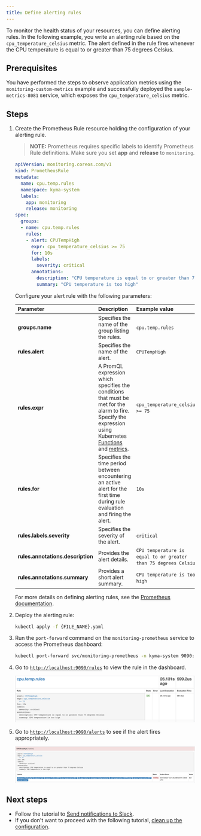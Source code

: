 ```yaml
---
title: Define alerting rules
---
```


To monitor the health status of your resources, you can define alerting rules. In the following example, you write an alerting rule based on the `cpu_temperature_celsius` metric. The alert defined in the rule fires whenever the CPU temperature is equal to or greater than 75 degrees Celsius.

## Prerequisites

You have performed the steps to observe application metrics using the `monitoring-custom-metrics` example and successfully deployed the `sample-metrics-8081` service, which exposes the `cpu_temperature_celsius` metric.

## Steps

1. Create the Prometheus Rule resource holding the configuration of your alerting rule.

   >**NOTE:** Prometheus requires specific labels to identify Prometheus Rule definitions. Make sure you set **app** and **release** to `monitoring`.

   ```yaml
   apiVersion: monitoring.coreos.com/v1
   kind: PrometheusRule
   metadata:
     name: cpu.temp.rules
     namespace: kyma-system
     labels:
       app: monitoring
       release: monitoring
   spec:
     groups:
     - name: cpu.temp.rules
       rules:
       - alert: CPUTempHigh
         expr: cpu_temperature_celsius >= 75
         for: 10s
         labels:
           severity: critical
         annotations:
           description: "CPU temperature is equal to or greater than 75 degrees Celsius"
           summary: "CPU temperature is too high"
   ```

   Configure your alert rule with the following parameters:

   | Parameter | Description | Example value |
   |-----------|-------------|---------------|
   | **groups.name** | Specifies the name of the group listing the rules.  | `cpu.temp.rules` |
   | **rules.alert** | Specifies the name of the alert. | `CPUTempHigh`  |
   | **rules.expr** | A PromQL expression which specifies the conditions that must be met for the alarm to fire. Specify the expression using Kubernetes [Functions](https://prometheus.io/docs/prometheus/latest/querying/functions/) and [metrics](https://github.com/kubernetes/kube-state-metrics/blob/master/docs/README.md). | `cpu_temperature_celsius >= 75`  |
   | **rules.for** | Specifies the time period between encountering an active alert for the first time during rule evaluation and firing the alert.  | `10s` |
   | **rules.labels.severity** | Specifies the severity of the alert.  | `critical` |
   | **rules.annotations.description** | Provides the alert details. | `CPU temperature is equal to or greater than 75 degrees Celsius` |
   | **rules.annotations.summary** | Provides a short alert summary. | `CPU temperature is too high` |

   For more details on defining alerting rules, see the [Prometheus documentation](https://prometheus.io/docs/prometheus/latest/configuration/alerting_rules/).

2. Deploy the alerting rule:

   ```bash
   kubectl apply -f {FILE_NAME}.yaml
   ```

3. Run the `port-forward` command on the `monitoring-prometheus` service to access the Prometheus dashboard:

   ```bash
   kubectl port-forward svc/monitoring-prometheus -n kyma-system 9090:9090
   ```

4. Go to [`http://localhost:9090/rules`](http://localhost:9090/rules) to view the rule in the dashboard.

   ![Rule on the dashboard](./assets/rules-dashboard.png)

5. Go to [`http://localhost:9090/alerts`](http://localhost:9090/alerts) to see if the alert fires appropriately.

   ![Alert on the dashboard](./assets/fired-alert.png)

## Next steps

- Follow the tutorial to [Send notifications to Slack](obsv-04-send-notifications.md).
- If you don't want to proceed with the following tutorial, [clean up the configuration](obsv-05-clean-up-configuration.md).